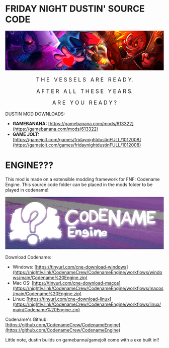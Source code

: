 # FRIDAY NIGHT DUSTIN' SOURCE CODE

![fnd](dustin-header.webp)

<div style="text-align:center;font-size: 20px; font-size: 1.2em;">

T H E &nbsp; V E S S E L S &nbsp; A R E &nbsp; R E A D Y.

A F T E R &nbsp; A L L &nbsp; T H E S E &nbsp; Y E A R S.

A R E &nbsp; Y O U &nbsp; R E A D Y ?
</div>

DUSTIN MOD DOWNLOADS:
-  **GAMEBANANA:**  [https://gamebanana.com/mods/613322](https://gamebanana.com/mods/613322)
-  **GAME JOLT:**  [https://gamejolt.com/games/fridaynightdustinFULL/1012008](https://gamejolt.com/games/fridaynightdustinFULL/1012008)

# ENGINE???
This mod is made on a extensible modding framework for FNF: Codename Engine. This source code folder can be placed in the mods folder to be played in codename!

![codename logo](cne.jpg)

Download Codename:
- Windows: [https://tinyurl.com/cne-download-windows](https://nightly.link/CodenameCrew/CodenameEngine/workflows/windows/main/Codename%20Engine.zip)
- Mac OS: [https://tinyurl.com/cne-download-macos](https://nightly.link/CodenameCrew/CodenameEngine/workflows/macos/main/Codename%20Engine.zip)
- Linux: [https://tinyurl.com/cne-download-linux](https://nightly.link/CodenameCrew/CodenameEngine/workflows/linux/main/Codename%20Engine.zip)

Codename's Github: [https://github.com/CodenameCrew/CodenameEngine](https://github.com/CodenameCrew/CodenameEngine)

Little note, dustin builds on gamebanna/gamejolt come with a exe built in!!